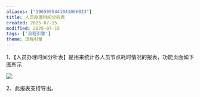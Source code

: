 ```yaml
---
aliases: ["1965095441041066023"]
title: 人员办理时间分析表
created: 2025-07-15
modified: 2025-07-15
tags: ['流程引擎']
theme: 流程引擎
---
```


1、【人员办理时间分析表】是用来统计各人员节点耗时情况的报表，功能页面如下图所示

![](61f151220499e0d603a1c6d9ad7e2e98.jpg)

2、此报表支持导出。